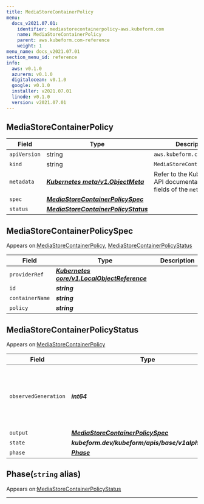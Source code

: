 ```yaml
---
title: MediaStoreContainerPolicy
menu:
  docs_v2021.07.01:
    identifier: mediastorecontainerpolicy-aws.kubeform.com
    name: MediaStoreContainerPolicy
    parent: aws.kubeform.com-reference
    weight: 1
menu_name: docs_v2021.07.01
section_menu_id: reference
info:
  aws: v0.1.0
  azurerm: v0.1.0
  digitalocean: v0.1.0
  google: v0.1.0
  installer: v2021.07.01
  linode: v0.1.0
  version: v2021.07.01
---
```


## MediaStoreContainerPolicy
| Field | Type | Description |
| ------ | ----- | ----------- |
| `apiVersion` | string | `aws.kubeform.com/v1alpha1` |
|    `kind` | string | `MediaStoreContainerPolicy` |
| `metadata` | ***[Kubernetes meta/v1.ObjectMeta](https://v1-18.docs.kubernetes.io/docs/reference/generated/kubernetes-api/v1.18/#objectmeta-v1-meta)***|Refer to the Kubernetes API documentation for the fields of the `metadata` field.|
| `spec` | ***[MediaStoreContainerPolicySpec](#mediastorecontainerpolicyspec)***||
| `status` | ***[MediaStoreContainerPolicyStatus](#mediastorecontainerpolicystatus)***||
## MediaStoreContainerPolicySpec

Appears on:[MediaStoreContainerPolicy](#mediastorecontainerpolicy), [MediaStoreContainerPolicyStatus](#mediastorecontainerpolicystatus)

| Field | Type | Description |
| ------ | ----- | ----------- |
| `providerRef` | ***[Kubernetes core/v1.LocalObjectReference](https://v1-18.docs.kubernetes.io/docs/reference/generated/kubernetes-api/v1.18/#localobjectreference-v1-core)***||
| `id` | ***string***||
| `containerName` | ***string***||
| `policy` | ***string***||
## MediaStoreContainerPolicyStatus

Appears on:[MediaStoreContainerPolicy](#mediastorecontainerpolicy)

| Field | Type | Description |
| ------ | ----- | ----------- |
| `observedGeneration` | ***int64***| ***(Optional)*** Resource generation, which is updated on mutation by the API Server.|
| `output` | ***[MediaStoreContainerPolicySpec](#mediastorecontainerpolicyspec)***| ***(Optional)*** |
| `state` | ***kubeform.dev/kubeform/apis/base/v1alpha1.State***| ***(Optional)*** |
| `phase` | ***[Phase](#phase)***| ***(Optional)*** |
## Phase(`string` alias)

Appears on:[MediaStoreContainerPolicyStatus](#mediastorecontainerpolicystatus)

---
